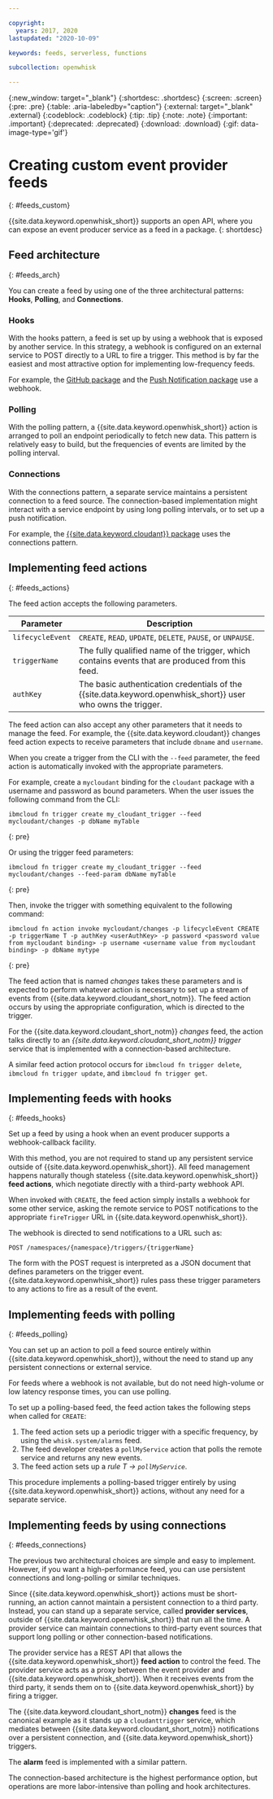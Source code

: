 ```yaml
---

copyright:
  years: 2017, 2020
lastupdated: "2020-10-09"

keywords: feeds, serverless, functions

subcollection: openwhisk

---
```


{:new_window: target="_blank"}
{:shortdesc: .shortdesc}
{:screen: .screen}
{:pre: .pre}
{:table: .aria-labeledby="caption"}
{:external: target="_blank" .external}
{:codeblock: .codeblock}
{:tip: .tip}
{:note: .note}
{:important: .important}
{:deprecated: .deprecated}
{:download: .download}
{:gif: data-image-type='gif'}



# Creating custom event provider feeds
{: #feeds_custom}

{{site.data.keyword.openwhisk_short}} supports an open API, where you can expose an event producer service as a feed in a package.
{: shortdesc}


## Feed architecture
{: #feeds_arch}

You can create a feed by using one of the three architectural patterns: **Hooks**, **Polling**, and **Connections**.

### Hooks

With the hooks pattern, a feed is set up by using a webhook that is exposed by another service. In this strategy, a webhook is configured on an external service to POST directly to a URL to fire a trigger. This method is by far the easiest and most attractive option for implementing low-frequency feeds.

For example, the [GitHub package](/docs/openwhisk?topic=openwhisk-pkg_github)  and the [Push Notification package](/docs/openwhisk?topic=openwhisk-pkg_push_notifications) use a webhook.

### Polling

With the polling pattern, a {{site.data.keyword.openwhisk_short}} action is arranged to poll an endpoint periodically to fetch new data. This pattern is relatively easy to build, but the frequencies of events are limited by the polling interval.

### Connections

With the connections pattern, a separate service maintains a persistent connection to a feed source. The connection-based implementation might interact with a service endpoint by using long polling intervals, or to set up a push notification.

For example, the [{{site.data.keyword.cloudant}} package](/docs/openwhisk?topic=openwhisk-pkg_cloudant) uses the connections pattern.

##  Implementing feed actions
{: #feeds_actions}

The feed action accepts the following parameters.

| Parameter | Description |
| --- | --- |
| `lifecycleEvent` | `CREATE`, `READ`, `UPDATE`, `DELETE`, `PAUSE`, or `UNPAUSE`. |
| `triggerName` | The fully qualified name of the trigger, which contains events that are produced from this feed. |
| `authKey` | The basic authentication credentials of the {{site.data.keyword.openwhisk_short}} user who owns the trigger. |

The feed action can also accept any other parameters that it needs to manage the feed. For example, the {{site.data.keyword.cloudant}} changes feed action expects to receive parameters that include `dbname` and `username`.

When you create a trigger from the CLI with the `--feed` parameter, the feed action is automatically invoked with the appropriate parameters.

For example, create a `mycloudant` binding for the `cloudant` package with a username and password as bound parameters. When the user issues the following command from the CLI:

```
ibmcloud fn trigger create my_cloudant_trigger --feed mycloudant/changes -p dbName myTable
```
{: pre}

Or using the trigger feed parameters:

```
ibmcloud fn trigger create my_cloudant_trigger --feed mycloudant/changes --feed-param dbName myTable
```
{: pre}

Then, invoke the trigger with something equivalent to the following command:

```
ibmcloud fn action invoke mycloudant/changes -p lifecycleEvent CREATE -p triggerName T -p authKey <userAuthKey> -p password <password value from mycloudant binding> -p username <username value from mycloudant binding> -p dbName mytype
```
{: pre}

The feed action that is named *changes* takes these parameters and is expected to perform whatever action is necessary to set up a stream of events from {{site.data.keyword.cloudant_short_notm}}. The feed action occurs by using the appropriate configuration, which is directed to the trigger.

For the {{site.data.keyword.cloudant_short_notm}} *changes* feed, the action talks directly to an *{{site.data.keyword.cloudant_short_notm}} trigger* service that is implemented with a connection-based architecture.

A similar feed action protocol occurs for `ibmcloud fn trigger delete`, `ibmcloud fn trigger update`, and `ibmcloud fn trigger get`.

## Implementing feeds with hooks
{: #feeds_hooks}

Set up a feed by using a hook when an event producer supports a webhook-callback facility.

With this method, you are not required to stand up any persistent service outside of {{site.data.keyword.openwhisk_short}}. All feed management happens naturally though stateless {{site.data.keyword.openwhisk_short}} **feed actions**, which negotiate directly with a third-party webhook API.

When invoked with `CREATE`, the feed action simply installs a webhook for some other service, asking the remote service to POST notifications to the appropriate `fireTrigger` URL in {{site.data.keyword.openwhisk_short}}.

The webhook is directed to send notifications to a URL such as:

`POST /namespaces/{namespace}/triggers/{triggerName}`

The form with the POST request is interpreted as a JSON document that defines parameters on the trigger event. {{site.data.keyword.openwhisk_short}} rules pass these trigger parameters to any actions to fire as a result of the event.

## Implementing feeds with polling
{: #feeds_polling}

You can set up an action to poll a feed source entirely within {{site.data.keyword.openwhisk_short}}, without the need to stand up any persistent connections or external service.

For feeds where a webhook is not available, but do not need high-volume or low latency response times, you can use polling.

To set up a polling-based feed, the feed action takes the following steps when called for `CREATE`:

1. The feed action sets up a periodic trigger with a specific frequency, by using the `whisk.system/alarms` feed.
2. The feed developer creates a `pollMyService` action that polls the remote service and returns any new events.
3. The feed action sets up a *rule* *T -> `pollMyService`*.

This procedure implements a polling-based trigger entirely by using {{site.data.keyword.openwhisk_short}} actions, without any need for a separate service.

## Implementing feeds by using connections
{: #feeds_connections}

The previous two architectural choices are simple and easy to implement. However, if you want a high-performance feed, you can use persistent connections and long-polling or similar techniques.

Since {{site.data.keyword.openwhisk_short}} actions must be short-running, an action cannot maintain a persistent connection to a third party. Instead, you can stand up a separate service, called **provider services**, outside of {{site.data.keyword.openwhisk_short}} that run all the time. A provider service can maintain connections to third-party event sources that support long polling or other connection-based notifications.

The provider service has a REST API that allows the {{site.data.keyword.openwhisk_short}} **feed action** to control the feed. The provider service acts as a proxy between the event provider and {{site.data.keyword.openwhisk_short}}. When it receives events from the third party, it sends them on to {{site.data.keyword.openwhisk_short}} by firing a trigger.

The {{site.data.keyword.cloudant_short_notm}} **changes** feed is the canonical example as it stands up a `cloudanttrigger` service, which mediates between {{site.data.keyword.cloudant_short_notm}} notifications over a persistent connection, and {{site.data.keyword.openwhisk_short}} triggers.


The **alarm** feed is implemented with a similar pattern.

The connection-based architecture is the highest performance option, but operations are more labor-intensive than polling and hook architectures.
